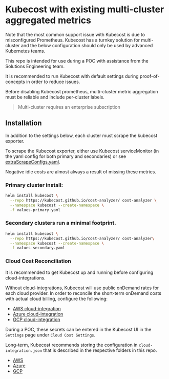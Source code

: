 # Kubecost with existing multi-cluster aggregated metrics

Note that the most common support issue with Kubecost is due to misconfigured Prometheus. Kubecost has a turnkey solution for multi-cluster and the below configuration should only be used by advanced Kubernetes teams.

This repo is intended for use during a POC with assistance from the Solutions Engineering team.

It is recommended to run Kubecost with default settings during proof-of-concepts in order to reduce issues.

Before disabling Kubecost prometheus, multi-cluster metric aggregation must be reliable and include per-cluster labels.

 > Multi-cluster requires an enterprise subscription


## Installation

In addition to the settings below, each cluster must scrape the kubecost exporter.

To scrape the Kubecost exporter,  either use Kubecost serviceMonitor (in the yaml config for both primary and secondaries) or see [extraScrapeConfigs.yaml](extraScrapeConfigs.yaml).

Negative idle costs are almost always a result of missing these metrics.

### Primary cluster install:

```sh
helm install kubecost \
  --repo https://kubecost.github.io/cost-analyzer/ cost-analyzer \
  --namespace kubecost --create-namespace \
  -f values-primary.yaml
```

### Secondary clusters run a minimal footprint.

```sh
helm install kubecost \
  --repo https://kubecost.github.io/cost-analyzer/ cost-analyzer\
  --namespace kubecost --create-namespace \
  -f values-secondary.yaml
```

### Cloud Cost Reconciliation

It is recommended to get Kubecost up and running before configuring cloud-integrations.

Without cloud-integrations, Kubecost will use public onDemand rates for each cloud provider. In order to reconcile the short-term onDemand costs with actual cloud billing, configure the following:

- [AWS cloud-integration](https://github.com/kubecost/docs/blob/main/aws-out-of-cluster.md)
- [Azure cloud-integration](https://github.com/kubecost/docs/blob/main/azure-out-of-cluster.md)
- [GCP cloud-integration](https://github.com/kubecost/docs/blob/main/gcp-out-of-cluster.md)

During a POC, these secrets can be entered in the Kubecost UI in the `Settings` page under `Cloud Cost Settings`.

Long-term, Kubecost recommends storing the configuration in `cloud-integration.json` that is described in the respective folders in this repo.

- [AWS](../aws/)
- [Azure](../azure/)
- [GCP](../gcp/)
